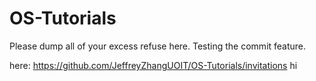 # OS-Tutorials

Please dump all of your excess refuse here.
Testing the commit feature.

here:
https://github.com/JeffreyZhangUOIT/OS-Tutorials/invitations
hi
